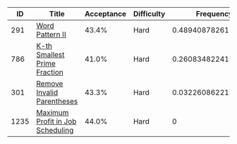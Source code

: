 |ID|Title|Acceptance|Difficulty|Frequency|
|----|-----|----|---|---|
|291|[Word Pattern II]( https://leetcode.com/problems/word-pattern-ii)|43.4%|Hard|0.4894087826129644|
|786|[K-th Smallest Prime Fraction]( https://leetcode.com/problems/k-th-smallest-prime-fraction)|41.0%|Hard|0.2608348224155929|
|301|[Remove Invalid Parentheses]( https://leetcode.com/problems/remove-invalid-parentheses)|43.3%|Hard|0.03226086221822144|
|1235|[Maximum Profit in Job Scheduling]( https://leetcode.com/problems/maximum-profit-in-job-scheduling)|44.0%|Hard|0|
